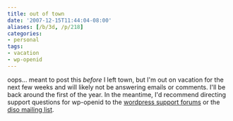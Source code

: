 ```yaml
---
title: out of town
date: '2007-12-15T11:44:04-08:00'
aliases: [/b/3d, /p/218]
categories:
- personal
tags:
- vacation
- wp-openid
---
```

oops... meant to post this *before* I left town, but I'm out on vacation for the next few weeks and will likely not be
answering emails or comments.  I'll be back around the first of the year.  In the meantime, I'd recommend directing
support questions for wp-openid to the [wordpress support forums][] or the [diso mailing list][].

[wordpress support forums]: http://wordpress.org/support/
[diso mailing list]: http://groups.google.com/group/diso-project
